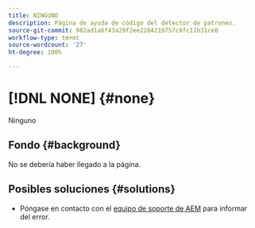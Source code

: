 ```yaml
---
title: NINGUNO
description: Página de ayuda de código del detector de patrones.
source-git-commit: 982ad1a6f43a29f2ee2284219757c8fc11b31ce0
workflow-type: tm+mt
source-wordcount: '27'
ht-degree: 100%

---
```



# [!DNL NONE] {#none}

Ninguno

## Fondo {#background}

No se debería haber llegado a la página.

## Posibles soluciones {#solutions}

* Póngase en contacto con el [equipo de soporte de AEM](https://helpx.adobe.com/es/enterprise/using/support-for-experience-cloud.html) para informar del error.

